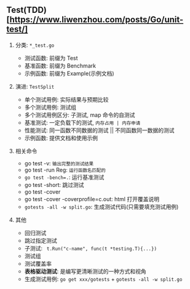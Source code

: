 ## Test(TDD)[https://www.liwenzhou.com/posts/Go/unit-test/]

1. 分类: `*_test.go`

   - 测试函数: 前缀为 Test
   - 基准函数: 前缀为 Benchmark
   - 示例函数: 前缀为 Example(示例文档)

2. 演进: `TestSplit`

   - 单个测试用例: 实际结果与预期比较
   - 多个测试用例: 测试组
   - 多个测试用例区分: 子测试, map 命令的自测试
   - 基准测试: 一定负载下的测试, `内存占用 | 内存申请`
   - 性能测试: 同一函数不同数据的测试 || 不同函数同一数据的测试
   - 示例函数: 提供文档和使用示例

3. 相关命令

   - go test -v: `输出完整的测试结果`
   - go test -run Reg: `运行函数名匹配的`
   - `go test -bench=.`: 运行基准测试
   - go test -short: 跳过测试
   - go test -cover
   - go test -cover -coverprofile=c.out: html 打开覆盖说明
   - `gotests -all -w split.go`: 生成测试代码(只需要填充测试用例)

4. 其他

   - 回归测试
   - 跳过指定测试
   - 子测试: ` t.Run("c-name", func(t *testing.T){...})`
   - 测试组
   - 测试覆盖率
   - **表格驱动测试**: 是编写更清晰测试的一种方式和视角
   - 生成测试用例: `go get xxx/gotests` + `gotests -all -w split.go`
